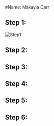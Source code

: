 #Name: Makayla Carr

## Step 1:
![Step1](https://github.com/makaylac02/Project2/blob/main/Step1.PNG?raw=true)

## Step 2:

## Step 3:

## Step 4:

## Step 5:

## Step 6:


